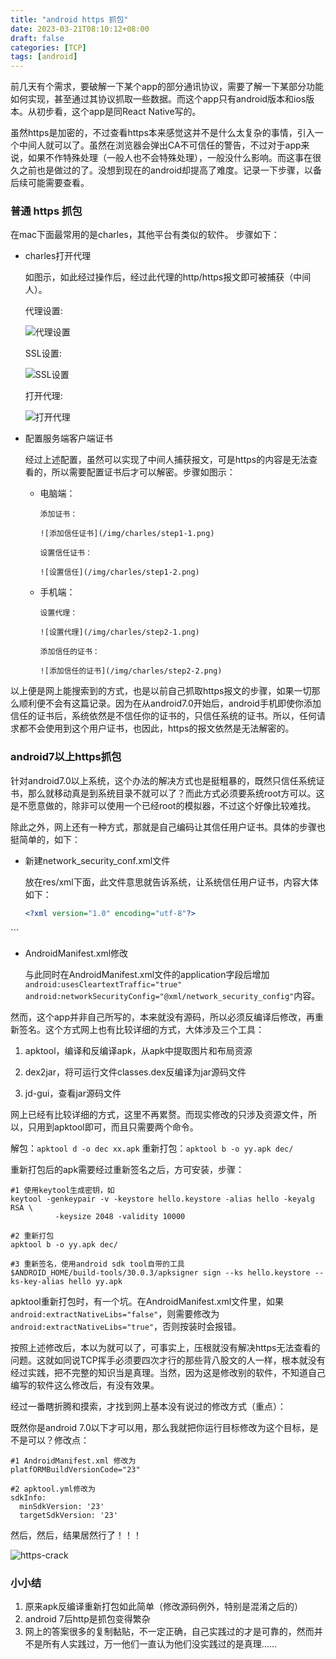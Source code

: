 ```yaml
---
title: "android https 抓包"
date: 2023-03-21T08:10:12+08:00
draft: false
categories: [TCP] 
tags: [android]
---
```

前几天有个需求，要破解一下某个app的部分通讯协议，需要了解一下某部分功能如何实现，甚至通过其协议抓取一些数据。而这个app只有android版本和ios版本。从初步看，这个app是同React Native写的。

虽然https是加密的，不过查看https本来感觉这并不是什么太复杂的事情，引入一个中间人就可以了。虽然在浏览器会弹出CA不可信任的警告，不过对于app来说，如果不作特殊处理（一般人也不会特殊处理），一般没什么影响。而这事在很久之前也是做过的了。没想到现在的android却提高了难度。记录一下步骤，以备后续可能需要查看。

### 普通 https 抓包

在mac下面最常用的是charles，其他平台有类似的软件。 步骤如下：

- charles打开代理

    如图示，如此经过操作后，经过此代理的http/https报文即可被捕获（中间人）。

    代理设置:

    ![代理设置](/img/charles/step0-1.png)

    SSL设置:

    ![SSL设置](/img/charles/step0-0.png)

    打开代理:

    ![打开代理](/img/charles/step0-2.png)

- 配置服务端客户端证书

    经过上述配置，虽然可以实现了中间人捕获报文，可是https的内容是无法查看的，所以需要配置证书后才可以解密。步骤如图示：

  - 电脑端：

        添加证书：

        ![添加信任证书](/img/charles/step1-1.png)

        设置信任证书：

        ![设置信任](/img/charles/step1-2.png)

  - 手机端：

        设置代理：

        ![设置代理](/img/charles/step2-1.png)

        添加信任的证书：

        ![添加信任的证书](/img/charles/step2-2.png)

以上便是网上能搜索到的方式，也是以前自己抓取https报文的步骤，如果一切那么顺利便不会有这篇记录。因为在从android7.0开始后，android手机即使你添加信任的证书后，系统依然是不信任你的证书的，只信任系统的证书。所以，任何请求都不会使用到这个用户证书，也因此，https的报文依然是无法解密的。

### android7以上https抓包

针对android7.0以上系统，这个办法的解决方式也是挺粗暴的，既然只信任系统证书，那么就移动真是到系统目录不就可以了？而此方式必须要系统root方可以。这是不愿意做的，除非可以使用一个已经root的模拟器，不过这个好像比较难找。

除此之外，网上还有一种方式，那就是自己编码让其信任用户证书。具体的步骤也挺简单的，如下：

- 新建network_security_conf.xml文件
  
    放在res/xml下面，此文件意思就告诉系统，让系统信任用户证书，内容大体如下：

  ```xml
  <?xml version="1.0" encoding="utf-8"?>

<network-security-config>
    <trust-anchors>
        <!-- 信任系统预装 CA 证书 -->
        <certificates src="system" />
        <!-- 信任用户添加的 CA 证书，Charles 和 Fiddler 抓包工具安装的证书属于此类 -->
        <certificates src="user" />
    </trust-anchors>
</network-security-config>
  ```

- AndroidManifest.xml修改

    与此同时在AndroidManifest.xml文件的application字段后增加`android:usesCleartextTraffic="true" android:networkSecurityConfig="@xml/network_security_config"`内容。

然而，这个app并非自己所写的，本来就没有源码，所以必须反编译后修改，再重新签名。这个方式网上也有比较详细的方式，大体涉及三个工具：

1. apktool，编译和反编译apk，从apk中提取图片和布局资源

2. dex2jar，将可运行文件classes.dex反编译为jar源码文件

3. jd-gui，查看jar源码文件

网上已经有比较详细的方式，这里不再累赘。而现实修改的只涉及资源文件，所以，只用到apktool即可，而且只需要两个命令。

解包：`apktool d -o dec xx.apk`  重新打包：`apktool b -o yy.apk dec/`

重新打包后的apk需要经过重新签名之后，方可安装，步骤：

```shell
#1 使用keytool生成密钥，如
keytool -genkeypair -v -keystore hello.keystore -alias hello -keyalg RSA \
          -keysize 2048 -validity 10000

#2 重新打包
apktool b -o yy.apk dec/

#3 重新签名，使用android sdk tool自带的工具
$ANDROID_HOME/build-tools/30.0.3/apksigner sign --ks hello.keystore --ks-key-alias hello yy.apk
```

apktool重新打包时，有一个坑。在AndroidManifest.xml文件里，如果`android:extractNativeLibs="false"`，则需要修改为`android:extractNativeLibs="true"`，否则按装时会报错。

按照上述修改后，本以为就可以了，可事实上，压根就没有解决https无法查看的问题。这就如同说TCP挥手必须要四次才行的那些背八股文的人一样，根本就没有经过实践，把不完整的知识当是真理。当然，因为这是修改别的软件，不知道自己编写的软件这么修改后，有没有效果。

经过一番瞎折腾和摸索，才找到网上基本没有说过的修改方式（重点）：

既然你是android 7.0以下才可以用，那么我就把你运行目标修改为这个目标，是不是可以？修改点：

```
#1 AndroidManifest.xml 修改为
platfORMBuildVersionCode="23"

#2 apktool.yml修改为
sdkInfo:
  minSdkVersion: '23'
  targetSdkVersion: '23'
```

然后，然后，结果居然行了！！！

![https-crack](/img/charles/https_crack.png)

### 小小结

1. 原来apk反编译重新打包如此简单（修改源码例外，特别是混淆之后的）
2. android 7后http是抓包变得繁杂
3. 网上的答案很多的复制黏贴，不一定正确，自己实践过的才是可靠的，然而并不是所有人实践过，万一他们一直认为他们没实践过的是真理……
